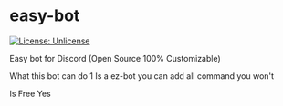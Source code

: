 # easy-bot
[![License: Unlicense](https://img.shields.io/badge/license-Unlicense-blue.svg)](http://unlicense.org/)



Easy bot for Discord (Open Source 100% Customizable) 

What this bot can do 
1 Is a ez-bot you can add all command you won't 

Is Free 
Yes
